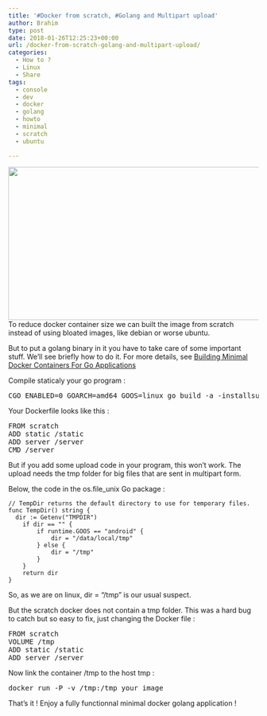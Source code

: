 ```yaml
---
title: '#Docker from scratch, #Golang and Multipart upload'
author: Brahim
type: post
date: 2018-01-26T12:25:23+00:00
url: /docker-from-scratch-golang-and-multipart-upload/
categories:
  - How to ?
  - Linux
  - Share
tags:
  - console
  - dev
  - docker
  - golang
  - howto
  - minimal
  - scratch
  - ubuntu

---
```

<img class="alignnone size-full wp-image-1726" src="http://brahim.hamdouni.com/wp-uploads/gophers-small.png" alt="" width="700" height="308" srcset="http://brahim.hamdouni.com/wp-uploads/gophers-small.png 700w, http://brahim.hamdouni.com/wp-uploads/gophers-small-300x132.png 300w, http://brahim.hamdouni.com/wp-uploads/gophers-small-600x264.png 600w, http://brahim.hamdouni.com/wp-uploads/gophers-small-624x275.png 624w" sizes="(max-width: 700px) 100vw, 700px" />

<!--more-->To reduce docker container size we can built the image from scratch instead of using bloated images, like debian or worse ubuntu.

But to put a golang binary in it you have to take care of some important stuff. We&#8217;ll see briefly how to do it. For more details, see [Building Minimal Docker Containers For Go Applications][1]

Compile staticaly your go program :

<pre>CGO_ENABLED=0 GOARCH=amd64 GOOS=linux go build -a -installsuffix cgo -o server</pre>

Your Dockerfile looks like this :

<pre>FROM scratch
ADD static /static
ADD server /server
CMD /server
</pre>

But if you add some upload code in your program, this won&#8217;t work. The upload needs the tmp folder for big files that are sent in multipart form.
  
Below, the code in the os.file_unix Go package :

    // TempDir returns the default directory to use for temporary files.
    func TempDir() string {
      dir := Getenv("TMPDIR")
    	if dir == "" {
    		if runtime.GOOS == "android" {
    			dir = "/data/local/tmp"
    		} else {
    			dir = "/tmp"
    		}
    	}
    	return dir
    }
    

So, as we are on linux, dir = &#8220;/tmp&#8221; is our usual suspect.

But the scratch docker does not contain a tmp folder. This was a hard bug to catch but so easy to fix, just changing the Docker file :

<pre>FROM scratch
VOLUME /tmp
ADD static /static
ADD server /server
</pre>

Now link the container /tmp to the host tmp :

<pre>docker run -P -v /tmp:/tmp your_image 
</pre>

That&#8217;s it ! Enjoy a fully functionnal minimal docker golang application !

 [1]: https://blog.codeship.com/building-minimal-docker-containers-for-go-applications/